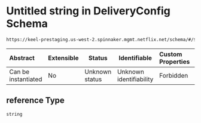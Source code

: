 # Untitled string in DeliveryConfig Schema

```txt
https://keel-prestaging.us-west-2.spinnaker.mgmt.netflix.net/schema/#/$defs/DockerArtifact/properties/reference
```




| Abstract            | Extensible | Status         | Identifiable            | Custom Properties | Additional Properties | Access Restrictions | Defined In                                                    |
| :------------------ | ---------- | -------------- | ----------------------- | :---------------- | --------------------- | ------------------- | ------------------------------------------------------------- |
| Can be instantiated | No         | Unknown status | Unknown identifiability | Forbidden         | Allowed               | none                | [keel.schema.json\*](keel.schema.json "open original schema") |

## reference Type

`string`

